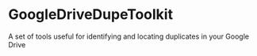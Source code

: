 # GoogleDriveDupeToolkit
A set of tools useful for identifying and locating duplicates in your Google Drive
